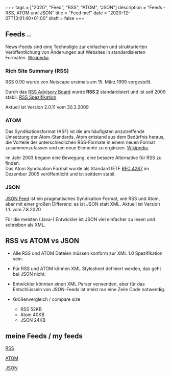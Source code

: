 +++
tags        = ["2020", "Feed", "RSS", "ATOM", "JSON"]
description = "Feeds - RSS, ATOM und JSON"
title       = "Feed me!"
date        = "2020-12-07T13:01:40+01:00"
draft       = false
+++
## Feeds ..

News-Feeds sind eine Technoligie zur einfachen und strukturierten Veröffentlichung von Änderungen auf Websites in standardisierten Formaten. 
[Wikipedia](https://de.wikipedia.org/wiki/Web-Feed).

<!--more-->

### Rich Site Summary (RSS)

RSS 0.90 wurde von Netscape erstmals am 15. März 1999 vorgestellt. 

Durch das [RSS Advisory Board][RSSB] wurde **RSS 2** standardisiert und ist seit 2009 stabil.
[RSS Spezifikation][RSS]

Aktuell ist Version 2.0.11 vom 30.3.2009

### ATOM

Das Syndikationsformat (ASF) ist die am häufigsten anzutreffende Umsetzung der Atom-Standards. 
Atom entstand aus dem Bedürfnis heraus, die Vorteile der unterschiedlichen RSS-Formate in einem neuen Format zusammenzufassen und um neue Elemente zu ergänzen.
[Wikipedia][ATOM].

Im Jahr 2003 begann eine Bewegung, eine bessere Alternative für RSS zu finden.  
Das Atom Syndication Format wurde als Standard IETF [RFC 4287][] im Dezember 2005 veröffentlicht und ist seitdem stabil.

### JSON

[JSON Feed][JSONFEED] ist ein pragmatisches Syndikation Format, wie RSS und Atom, aber mit einer großen Differenz: es ist JSON statt XML.
Aktuell ist Version 1.1. vom 7.8.2020

Für die meisten (Java-) Entwickler ist JSON viel einfacher zu lesen und schreiben als XML. 

## RSS vs ATOM vs JSON

- Alle RSS und ATOM Dateien müssen konform zur XML 1.0 Spezifikation sein.
- Für RSS und ATOM können XML Stylesheet definiert werden, das geht bei JSON nicht.
- Entwickler könnten einen XML Parser verwenden, aber für das Entschlüsseln von JSON-Feeds ist meist nur eine Zeile Code notwendig.

- Größenvergleich / compare size
	- RSS  52KB
	- Atom 40KB
	- JSON 24KB

## meine Feeds / my feeds

[RSS](/feeds/feed.rss.xml) 

[ATOM](/feeds/feed.atom.xml)

[JSON](/feeds/feed.json)



[RSS]:  https://www.rssboard.org/rss-specification "RSS Format"
[RSSB]: https://www.rssboard.org/ "RSS Advirory Board"

[ATOM]: https://en.wikipedia.org/wiki/Atom_(Web_standard) "ATOM Format"
[RFC 4287]: https://tools.ietf.org/html/rfc4287 "The Atom Syndication Format"

[JSONFEED]: https://jsonfeed.org/version/1.1 "JSON Feed Home"

